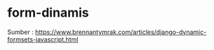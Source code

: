 # form-dinamis
Sumber : https://www.brennantymrak.com/articles/django-dynamic-formsets-javascript.html